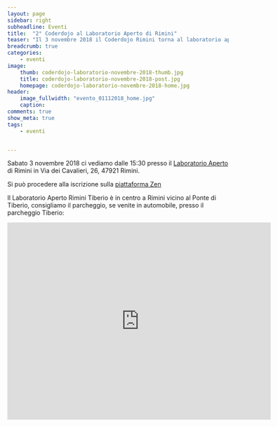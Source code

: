 ```yaml
---
layout: page
sidebar: right
subheadline: Eventi
title:  "2° Coderdojo al Laboratorio Aperto di Rimini"
teaser: "Il 3 novembre 2018 il Coderdojo Rimini torna al laboratorio aperto per secondo  incontro della stagione"
breadcrumb: true
categories:
    - eventi
image:
    thumb: coderdojo-laboratorio-novembre-2018-thumb.jpg
    title: coderdojo-laboratorio-novembre-2018-post.jpg
    homepage: coderdojo-laboratorio-novembre-2018-home.jpg
header:
    image_fullwidth: "evento_01112018_home.jpg"
    caption:
comments: true
show_meta: true
tags:
    - eventi


---
```

Sabato 3 novembre 2018 ci vediamo dalle 15:30 presso il [Laboratorio Aperto](http://laboratorioaperto.comune.rimini.it) di Rimini in Via dei Cavalieri, 26, 47921 Rimini.

Si può procedere alla iscrizione sulla [piattaforma Zen](https://zen.coderdojo.com/events/9f469c05-4d9a-475a-ba82-bc1a7cfc2ad8/sessions)

Il Laboratorio Aperto Rimini Tiberio è in centro a Rimini vicino al Ponte di Tiberio, consigliamo il parcheggio, se venite in automobile, presso il parcheggio Tiberio:
<iframe src="https://www.google.com/maps/embed?pb=!1m18!1m12!1m3!1d2866.959361511206!2d12.564301251683695!3d44.06354777900686!2m3!1f0!2f0!3f0!3m2!1i1024!2i768!4f13.1!3m3!1m2!1s0x132cc336cd47bf51%3A0xe581edc948251a2e!2sLaboratorio+Aperto+Rimini+Tiberio!5e0!3m2!1sen!2sit!4v1537536736653" width="600" height="450" frameborder="0" style="border:0" allowfullscreen></iframe>
